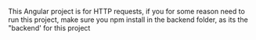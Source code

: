 This Angular project is for HTTP requests, if you for some reason need to run this project, make sure you npm install in the backend folder, as its the "backend' for this project
